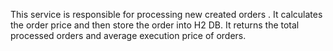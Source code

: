 This service is responsible for processing new created orders .
It calculates the order price and then store the order into H2 DB.
It returns the total processed orders and average execution price of orders.
